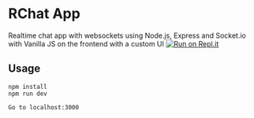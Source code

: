 # RChat App
Realtime chat app with websockets using Node.js, Express and Socket.io with Vanilla JS on the frontend with a custom UI
[![Run on Repl.it](https://rchat-app.saurabhmishra20.repl.co/)](https://rchat-app.saurabhmishra20.repl.co/)
  
## Usage
```
npm install
npm run dev

Go to localhost:3000
```
